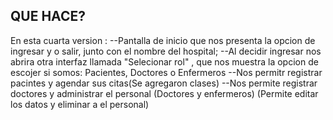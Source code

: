 QUE HACE?
-------------------------------------------------------------------------------------------------------------------------------------------
En esta cuarta version :
--Pantalla de inicio que nos presenta la opcion de ingresar y o salir, junto con el nombre del hospital;
--Al decidir ingresar nos abrira otra interfaz llamada "Selecionar rol" , que nos muestra la opcion de escojer si somos: Pacientes, Doctores o Enfermeros
--Nos permitr registrar pacintes y agendar sus citas(Se agregaron clases)
--Nos permite registrar doctores y administrar el personal (Doctores y enfermeros) (Permite editar los datos y eliminar a el personal)
